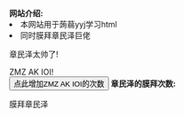 <html lang="zh">
<head>       
   <title>膜拜章民泽网站</title>
</head>
<body>
  <main>
    <script>
      var pre=0;
    </script>
    <b>网站介绍:</b>
    <li>本网站用于蒟蒻yyj学习html</li>
    <li>同时膜拜章民泽巨佬</li>
    <p>章民泽太帅了!</p>
    <a herf="https://www.luogu.com.cn/paste/ecqdyqe3">ZMZ AK IOI!</a>
    <br>
    <button type="button" onclick="pre+=1">点此增加ZMZ AK IOI的次数</button>
    <b>章民泽的膜拜次数:</b>
    <script>
        consolas.log(pre);
    </script>
  </main>
  <aside>
    <p>膜拜章民泽</p>
  </aside>
</body>
</html>
